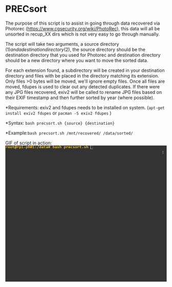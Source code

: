 # PRECsort
The purpose of this script is to assist in going through data recovered via Photorec (https://www.cgsecurity.org/wiki/PhotoRec), this data will all be unsorted in recup_XX dirs which is not very easy to go through manually.

The script will take two arguments, a source directory ($1) and a destination directory ($2), the source directory should be the destination directory that you used for Photorec and destination directory should be a new directory where you want to move the sorted data. 

For each extension found, a subdirectory will be created in your destination directory and files with be placed in the directory matching its extension. Only files >0 bytes will be moved, we'll ignore empty files. Once all files are moved, fdupes is used to clear out any detected duplicates. If there were any JPG files recovered, exiv2 will be called to rename JPG files based on their EXIF timestamp and then further sorted by year (where possible).

*Requirements: exiv2 and fdupes needs to be installed on system. (```apt-get install exiv2 fdupes```   or ```pacman -S exiv2 fdupes``` )

*Syntax: ```bash precsort.sh {source} {destination}```

*Example:```bash precsort.sh /mnt/recovered/ /data/sorted/```

GIF of script in action:
![](precsort2.gif)
